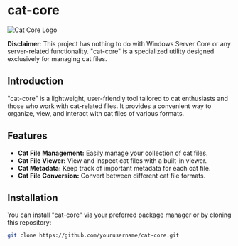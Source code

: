 # cat-core

![Cat Core Logo](cat-core-logo.png)

**Disclaimer**: This project has nothing to do with Windows Server Core or any server-related functionality. "cat-core" is a specialized utility designed exclusively for managing cat files.

## Introduction

"cat-core" is a lightweight, user-friendly tool tailored to cat enthusiasts and those who work with cat-related files. It provides a convenient way to organize, view, and interact with cat files of various formats.

## Features

- **Cat File Management:** Easily manage your collection of cat files.
- **Cat File Viewer:** View and inspect cat files with a built-in viewer.
- **Cat Metadata:** Keep track of important metadata for each cat file.
- **Cat File Conversion:** Convert between different cat file formats.

## Installation

You can install "cat-core" via your preferred package manager or by cloning this repository:

```bash
git clone https://github.com/yourusername/cat-core.git

 
